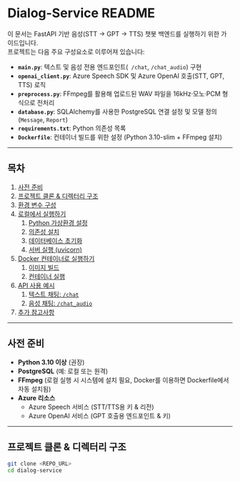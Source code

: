 # Dialog-Service README

이 문서는 FastAPI 기반 음성(STT → GPT → TTS) 챗봇 백엔드를 실행하기 위한 가이드입니다.  
프로젝트는 다음 주요 구성요소로 이루어져 있습니다:

- **`main.py`**: 텍스트 및 음성 전용 엔드포인트(` /chat`, `/chat_audio`) 구현  
- **`openai_client.py`**: Azure Speech SDK 및 Azure OpenAI 호출(STT, GPT, TTS) 로직  
- **`preprocess.py`**: FFmpeg를 활용해 업로드된 WAV 파일을 16kHz·모노·PCM 형식으로 전처리  
- **`database.py`**: SQLAlchemy를 사용한 PostgreSQL 연결 설정 및 모델 정의 (`Message`, `Report`)  
- **`requirements.txt`**: Python 의존성 목록  
- **`Dockerfile`**: 컨테이너 빌드를 위한 설정 (Python 3.10-slim + FFmpeg 설치)

---

## 목차

1. [사전 준비](#사전-준비)  
2. [프로젝트 클론 & 디렉터리 구조](#프로젝트-클론--디렉터리-구조)  
3. [환경 변수 구성](#환경-변수-구성)  
4. [로컬에서 실행하기](#로컬에서-실행하기)  
   1. [Python 가상환경 설정](#python-가상환경-설정)  
   2. [의존성 설치](#의존성-설치)  
   3. [데이터베이스 초기화](#데이터베이스-초기화)  
   4. [서버 실행 (uvicorn)](#서버-실행-uvicorn)  
5. [Docker 컨테이너로 실행하기](#docker-컨테이너로-실행하기)  
   1. [이미지 빌드](#이미지-빌드)  
   2. [컨테이너 실행](#컨테이너-실행)  
6. [API 사용 예시](#api-사용-예시)  
   1. [텍스트 채팅: `/chat`](#텍스트-채팅-chat)  
   2. [음성 채팅: `/chat_audio`](#음성-채팅-chat_audio)  
7. [추가 참고사항](#추가-참고사항)  

---

## 사전 준비

- **Python 3.10 이상** (권장)  
- **PostgreSQL** (예: 로컬 또는 원격)  
- **FFmpeg** (로컬 실행 시 시스템에 설치 필요, Docker를 이용하면 Dockerfile에서 자동 설치됨)  
- **Azure 리소스**  
  - Azure Speech 서비스 (STT/TTS용 키 & 리전)  
  - Azure OpenAI 서비스 (GPT 호출용 엔드포인트 & 키)

---

## 프로젝트 클론 & 디렉터리 구조

```bash
git clone <REPO_URL>
cd dialog-service
